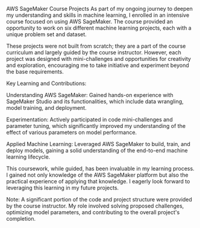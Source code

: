 AWS SageMaker Course Projects
As part of my ongoing journey to deepen my understanding and skills in machine learning, I enrolled in an intensive course focused on using AWS SageMaker. The course provided an opportunity to work on six different machine learning projects, each with a unique problem set and dataset.

These projects were not built from scratch; they are a part of the course curriculum and largely guided by the course instructor. However, each project was designed with mini-challenges and opportunities for creativity and exploration, encouraging me to take initiative and experiment beyond the base requirements.

Key Learning and Contributions:

Understanding AWS SageMaker: Gained hands-on experience with SageMaker Studio and its functionalities, which include data wrangling, model training, and deployment.

Experimentation: Actively participated in code mini-challenges and parameter tuning, which significantly improved my understanding of the effect of various parameters on model performance.

Applied Machine Learning: Leveraged AWS SageMaker to build, train, and deploy models, gaining a solid understanding of the end-to-end machine learning lifecycle.


This coursework, while guided, has been invaluable in my learning process. I gained not only knowledge of the AWS SageMaker platform but also the practical experience of applying that knowledge. I eagerly look forward to leveraging this learning in my future projects.

Note: A significant portion of the code and project structure were provided by the course instructor. My role involved solving proposed challenges, optimizing model parameters, and contributing to the overall project's completion.
